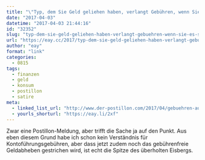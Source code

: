 ```yaml
---
title: "\"Typ, dem Sie Geld geliehen haben, verlangt Gebühren, wenn Sie es sich zurückholen\""
date: "2017-04-03"
datetime: "2017-04-03 21:44:16"
id: "32352"
slug: "typ-dem-sie-geld-geliehen-haben-verlangt-gebuehren-wenn-sie-es-sich-zurueckholen"
url: "https://eay.cc/2017/typ-dem-sie-geld-geliehen-haben-verlangt-gebuehren-wenn-sie-es-sich-zurueckholen/"
author: "eay"
format: "link"
categories:
  - 0815
tags:
  - finanzen
  - geld
  - konsum
  - postillon
  - satire
meta:
  - linked_list_url: "http://www.der-postillon.com/2017/04/gebuehren-auf-geldabheben.html"
  - yourls_shorturl: "https://eay.li/2xf"
---
```


Zwar eine Postillon-Meldung, aber trifft die Sache ja auf den Punkt. Aus eben diesem Grund habe ich schon kein Verständnis für Kontoführungsgebühren, aber dass jetzt zudem noch das gebührenfreie Geldabheben gestrichen wird, ist echt die Spitze des überholten Eisbergs.
